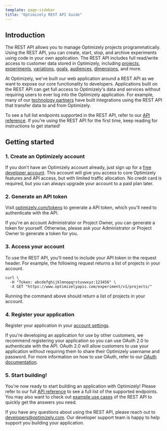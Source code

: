 ```yaml
---
template: page-sidebar
title: "Optimizely REST API Guide"
---
```


## Introduction

The REST API allows you to manage Optimizely projects programmatically. Using the REST API, you can create, start, stop, and archive experiments using code in your own application. The REST API includes full read/write access to customer data stored in Optimizely, including [projects](/rest/docs#projects), [experiments](/rest/docs#experiments), [variations](/rest/docs#variations), [goals](/rest/docs#goals), [audiences](/rest/docs#audiences), [dimensions](/rest/docs#dimensions), and more.

At Optimizely, we've built our web application around a REST API as we want to expose our core functionality to developers. Applications built on the REST API can get full access to Optimizely's data and services without requiring users to ever log into the Optimizely application. For example, many of our [technology partners](http://optimizely.com/partners/technology) have built integrations using the REST API that transfer data to and from Optimizely.

To see a full list endpoints supported in the REST API, refer to our [API reference](/rest/docs). If you're using the REST API for the first time, keep reading for instructions to get started!


## Getting started

### 1. Create an Optimizely account

If you don't have an Optimizely account already, just sign up for a [free developer account](http://developers.optimizely.com/signup). This account will give you access to core Optimizely features and API access, but with limited traffic allocation. No credit card is required, but you can always upgrade your account to a paid plan later.

### 2. Generate an API token

Visit <a target="_blank" href="http://www.optimizely.com/tokens">optimizely.com/tokens</a> to generate a API token, which you'll need to authenticate with the API.

If you're an account Administrator or Project Owner, you can generate a token for yourself. Otherwise, please ask your Administrator or Project Owner to generate a token for you.

### 3. Access your account

To use the REST API, you'll need to include your API token in the request header. For example, the following request returns a list of projects in your account.

```curl
curl \
  -H "Token: abcdefghijklmnopqrstuvwxyz:123456" \
  -X GET "https://www.optimizelyapis.com/experiment/v1/projects/"
```

Running the command above should return a list of projects in your account.

### 4. Register your application

Register your application in your [account settings](http://app.optimizely.com/accountsettings/developer).

If you're developing an application for use by other customers, we recommend registering your application so you can use OAuth 2.0 to authenticate with the API. OAuth 2.0 will allow customers to use your application without requiring them to share their Optimizely username and password. For more information on how to use OAuth, refer to our [OAuth documentation](/#oauth).

### 5. Start building!

You're now ready to start building an application with Optimizely! Please refer to our full [API reference](/rest/docs) to see a full list of the supported endpoints. You may also want to check out [example use cases](/rest/examples) of the REST API to quickly get the answers you need.

If you have any questions about using the REST API, please reach out to [developers@optimizely.com](mailto:developers@optimizely.com). Our developer support team is happy to help support you building your application.
